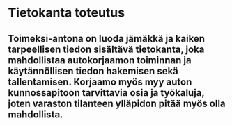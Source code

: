
# Tietokanta toteutus 

## Toimeksi-antona on luoda jämäkkä ja kaiken tarpeellisen tiedon sisältävä tietokanta, joka mahdollistaa autokorjaamon toiminnan ja käytännöllisen tiedon hakemisen sekä tallentamisen. Korjaamo myös myy auton kunnossapitoon tarvittavia osia ja työkaluja, joten varaston tilanteen ylläpidon pitää myös olla mahdollista.







